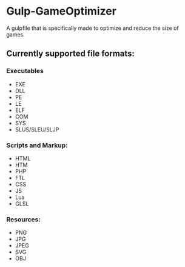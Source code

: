 # Gulp-GameOptimizer

A gulpfile that is specifically made to optimize and reduce the size of games.

## Currently supported file formats:

### Executables

- EXE
- DLL
- PE
- LE
- ELF
- COM
- SYS
- SLUS/SLEU/SLJP

### Scripts and Markup:

- HTML
- HTM
- PHP
- FTL
- CSS
- JS
- Lua
- GLSL

### Resources:

- PNG
- JPG
- JPEG
- SVG
- OBJ
